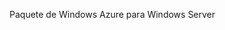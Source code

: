<Token xmlns:xlink="http://www.w3.org/1999/xlink">Paquete de Windows Azure para Windows Server</Token>

<!--HONumber=Mar16_HO1-->


